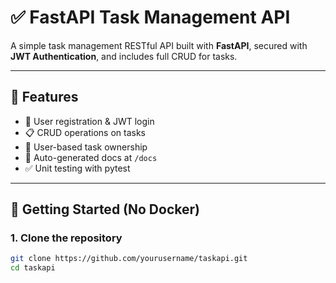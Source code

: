 # ✅ FastAPI Task Management API

A simple task management RESTful API built with **FastAPI**, secured with **JWT Authentication**, and includes full CRUD for tasks.

---

## 🔧 Features

- 🧾 User registration & JWT login
- 📋 CRUD operations on tasks
- 🔐 User-based task ownership
- 📄 Auto-generated docs at `/docs`
- ✅ Unit testing with pytest

---

## 🚀 Getting Started (No Docker)

### 1. Clone the repository

```bash
git clone https://github.com/yourusername/taskapi.git
cd taskapi
